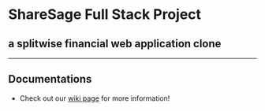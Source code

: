 # ShareSage Full Stack Project

## a splitwise financial web application clone 
---
## Documentations

* Check out our [wiki page](https://github.com/rileybona/sharesage/wiki)
 for more information!
